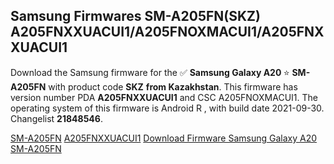 <h2>Samsung Firmwares SM-A205FN(SKZ) A205FNXXUACUI1/A205FNOXMACUI1/A205FNXXUACUI1</h2>
Download the Samsung firmware for the ✅ <strong>Samsung Galaxy A20 </strong> ⭐ <strong>SM-A205FN</strong> with product code <strong>SKZ</strong> <strong> from Kazakhstan</strong>. This firmware has version number PDA <strong>A205FNXXUACUI1</strong> and CSC A205FNOXMACUI1. The operating system of this firmware is Android R , with build date 2021-09-30. Changelist <strong>21848546</strong>.


[SM-A205FN](https://samfirm.shop/samsung/model/SM-A205FN)
[A205FNXXUACUI1](https://samfirm.shop/samsung/pda/A205FNXXUACUI1)
[Download Firmware Samsung Galaxy A20 SM-A205FN](https://samfirm.shop/samsung/firmware/461649)
